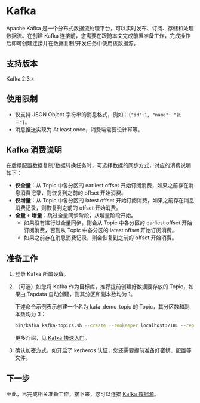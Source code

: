 # Kafka

Apache Kafka 是一个分布式数据流处理平台，可以实时发布、订阅、存储和处理数据流。在创建 Kafka 连接前，您需要在跟随本文完成前置准备工作，完成操作后即可创建连接并在数据复制/开发任务中使用该数据源。

## 支持版本

Kafka 2.3.x

## 使用限制

* 仅支持 JSON Object 字符串的消息格式，例如：`{"id":1, "name": "张三"}`。
* 消息推送实现为 At least once，消费端需要设计幂等。

## Kafka 消费说明

在后续配置数据复制/数据转换任务时，可选择数据的同步方式，对应的消费说明如下：

* **仅全量**：从 Topic 中各分区的 earliest offset 开始订阅消费，如果之前存在消息消费记录，则恢复到之前的 offset 开始消费。
* **仅增量**：从 Topic 中各分区的 latest offset 开始订阅消费，如果之前存在消息消费记录，则恢复到之前的 offset 开始消费。
* **全量 + 增量**：跳过全量同步阶段，从增量阶段开始。
  * 如果没有进行过全量同步，则会从 Topic 中各分区的 earliest offset 开始订阅消费，否则从 Topic 中各分区的 latest offset 开始订阅消费。
  * 如果之前存在消息消费记录，则会恢复到之前的 offset 开始消费。



## 准备工作

1. 登录 Kafka 所属设备。

2. （可选）如您将 Kafka 作为目标库，推荐提前创建好数据要存放的 Topic，如果由 Tapdata 自动创建，则其分区和副本数均为 1。

   下述命令示例表示创建一个名为 kafa_demo_topic 的 Topic，其分区数和副本数均为 3：

   ```bash
   bin/kafka kafka-topics.sh --create --zookeeper localhost:2181 --replication-factor 3 --partitions 3 --topic kafa_demo_topic
   ```

   更多介绍，见 [Kafka 快速入门](https://kafka.apache.org/23/documentation.html#quickstart)。

3. 确认加密方式，如开启了 kerberos 认证，您还需要提前准备好密钥、配置等文件。





## 下一步

至此，已完成相关准备工作，接下来，您可以连接 [Kafka 数据源](../../user-guide/connect-database/certified/connect-kafka.md)。
